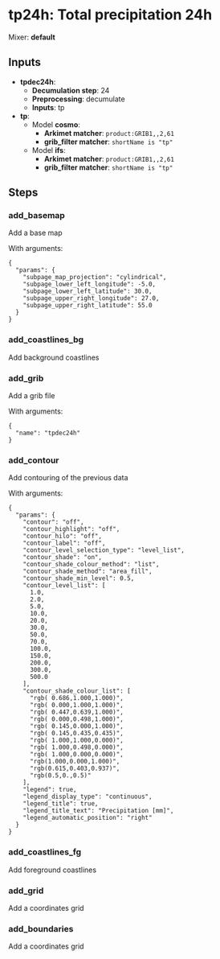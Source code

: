 # tp24h: Total precipitation 24h

Mixer: **default**

## Inputs

* **tpdec24h**:
    * **Decumulation step**: 24
    * **Preprocessing**: decumulate
    * **Inputs**: tp
* **tp**:
    * Model **cosmo**:
        * **Arkimet matcher**: `product:GRIB1,,2,61`
        * **grib_filter matcher**: `shortName is "tp"`
    * Model **ifs**:
        * **Arkimet matcher**: `product:GRIB1,,2,61`
        * **grib_filter matcher**: `shortName is "tp"`

## Steps

### add_basemap

Add a base map

With arguments:
```
{
  "params": {
    "subpage_map_projection": "cylindrical",
    "subpage_lower_left_longitude": -5.0,
    "subpage_lower_left_latitude": 30.0,
    "subpage_upper_right_longitude": 27.0,
    "subpage_upper_right_latitude": 55.0
  }
}
```

### add_coastlines_bg

Add background coastlines


### add_grib

Add a grib file

With arguments:
```
{
  "name": "tpdec24h"
}
```

### add_contour

Add contouring of the previous data

With arguments:
```
{
  "params": {
    "contour": "off",
    "contour_highlight": "off",
    "contour_hilo": "off",
    "contour_label": "off",
    "contour_level_selection_type": "level_list",
    "contour_shade": "on",
    "contour_shade_colour_method": "list",
    "contour_shade_method": "area_fill",
    "contour_shade_min_level": 0.5,
    "contour_level_list": [
      1.0,
      2.0,
      5.0,
      10.0,
      20.0,
      30.0,
      50.0,
      70.0,
      100.0,
      150.0,
      200.0,
      300.0,
      500.0
    ],
    "contour_shade_colour_list": [
      "rgb( 0.686,1.000,1.000)",
      "rgb( 0.000,1.000,1.000)",
      "rgb( 0.447,0.639,1.000)",
      "rgb( 0.000,0.498,1.000)",
      "rgb( 0.145,0.000,1.000)",
      "rgb( 0.145,0.435,0.435)",
      "rgb( 1.000,1.000,0.000)",
      "rgb( 1.000,0.498,0.000)",
      "rgb( 1.000,0.000,0.000)",
      "rgb(1.000,0.000,1.000)",
      "rgb(0.615,0.403,0.937)",
      "rgb(0.5,0.,0.5)"
    ],
    "legend": true,
    "legend_display_type": "continuous",
    "legend_title": true,
    "legend_title_text": "Precipitation [mm]",
    "legend_automatic_position": "right"
  }
}
```

### add_coastlines_fg

Add foreground coastlines


### add_grid

Add a coordinates grid


### add_boundaries

Add a coordinates grid


